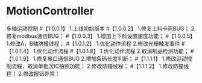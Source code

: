# MotionController
多轴运动控制
#【1.0.0.1】
1.上线初始版本
#【1.0.0.2】
1.修复上料卡死BUG；
2.修复modbus通信BUG；
#【1.0.0.3】
1.增加上下料设置速度功能；
#【1.0.0.5】
1.修改A，B轴防撞线程；
#【1.0.1.2】
1.优化动作流程
2.修改光栅触发事件
#【1.0.1.4】
1.优化动作流程
#【1.0.1.8】
1.优化动作流程
2.取消制品检测功能；
#【1.0.1.9】
1.修复串口通信BUG
2.增加条码长度判断；
#【1.1.1.1】
1.修改运动控制流程，取消单批次IC拍照功能；
2.修改防撞线程；
#【1.1.1.2】
1.修改防撞线程；
2.修改报错异常；

